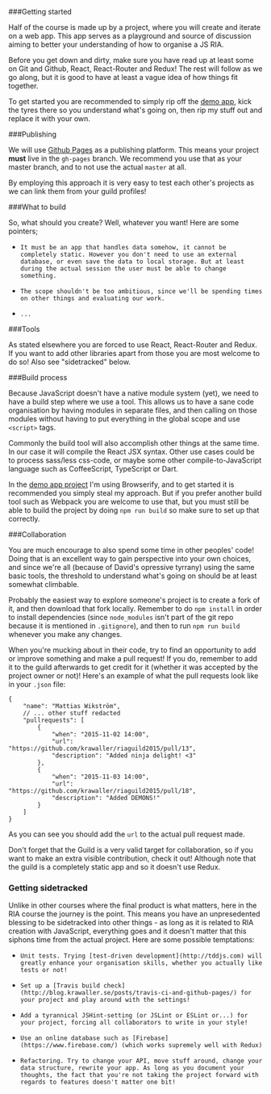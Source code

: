 ###Getting started

Half of the course is made up by a project, where you will create and iterate on a web app. This app serves as a playground and source of discussion aiming to better your understanding of how to organise a JS RIA.

Before you get down and dirty, make sure you have read up at least some on Git and Github, React, React-Router and Redux! The rest will follow as we go along, but it is good to have at least a vague idea of how things fit together.

To get started you are recommended to simply rip off the [demo app](../demo-app), kick the tyres there so you understand what's going on, then rip my stuff out and replace it with your own.

###Publishing

We will use [Github Pages](../git-and-github) as a publishing platform. This means your project **must** live in the `gh-pages` branch. We recommend you use that as your master branch, and to not use the actual `master` at all.

By employing this approach it is very easy to test each other's projects as we can link them from your guild profiles!


###What to build

So, what should you create? Well, whatever you want! Here are some pointers;
 
*     It must be an app that handles data somehow, it cannot be completely static. However you don't need to use an external database, or even save the data to local storage. But at least during the actual session the user must be able to change something.
*     The scope shouldn't be too ambitious, since we'll be spending times on other things and evaluating our work.
*     ...

###Tools

As stated elsewhere you are forced to use React, React-Router and Redux. If you want to add other libraries apart from those you are most welcome to do so! Also see "sidetracked" below.


###Build process

Because JavaScript doesn't have a native module system (yet), we need to have a build step where we use a tool. This allows us to have a sane code organisation by having modules in separate files, and then calling on those modules without having to put everything in the global scope and use `<script>` tags.

Commonly the build tool will also accomplish other things at the same time. In our case it will compile the React JSX syntax. Other use cases could be to process sass/less css-code, or maybe some other compile-to-JavaScript language such as CoffeeScript, TypeScript or Dart.

In the [demo app project](../demo-app) I'm using Browserify, and to get started it is recommended you simply steal my approach. But if you prefer another build tool such as Webpack you are welcome to use that, but you must still be able to build the project by doing `npm run build` so make sure to set up that correctly.


###Collaboration

You are much encourage to also spend some time in other peoples' code! Doing that is an excellent way to gain perspective into your own choices, and since we're all (because of David's opressive tyrrany) using the same basic tools, the threshold to understand what's going on should be at least somewhat climbable.

Probably the easiest way to explore someone's project is to create a fork of it, and then download that fork locally. Remember to do `npm install` in order to install dependencies (since `node_modules` isn't part of the git repo because it is mentioned in `.gitignore`), and then to run `npm run build` whenever you make any changes.

When you're mucking about in their code, try to find an opportunity to add or improve something and make a pull request! If you do, remember to add it to the guild afterwards to get credit for it (whether it was accepted by the project owner or not)! Here's an example of what the pull requests look like in your `.json` file:

```
{
	"name": "Mattias Wikström",
	// ... other stuff redacted
	"pullrequests": [
		{
			"when": "2015-11-02 14:00",
		    "url": "https://github.com/krawaller/riaguild2015/pull/13",
		    "description": "Added ninja delight! <3"
		},
		{
			"when": "2015-11-03 14:00",
		    "url": "https://github.com/krawaller/riaguild2015/pull/18",
		    "description": "Added DEMONS!"
		}
	]
}
```

As you can see you should add the `url` to the actual pull request made.

Don't forget that the Guild is a very valid target for collaboration, so if you want to make an extra visible contribution, check it out! Although note that the guild is a completely static app and so it doesn't use Redux.


### Getting sidetracked

Unlike in other courses where the final product is what matters, here in the RIA course the journey is the point. This means you have an unpresedented blessing to be sidetracked into other things - as long as it is related to RIA creation with JavaScript, everything goes and it doesn't matter that this siphons time from the actual project. Here are some possible temptations:

*     Unit tests. Trying [test-driven development](http://tddjs.com) will greatly enhance your organisation skills, whether you actually like tests or not!
*     Set up a [Travis build check](http://blog.krawaller.se/posts/travis-ci-and-github-pages/) for your project and play around with the settings!
*     Add a tyrannical JSHint-setting (or JSLint or ESLint or...) for your project, forcing all collaborators to write in your style!
*     Use an online database such as [Firebase](https://www.firebase.com/) (which works supremely well with Redux)
*     Refactoring. Try to change your API, move stuff around, change your data structure, rewrite your app. As long as you document your thoughts, the fact that you're not taking the project forward with regards to features doesn't matter one bit!

